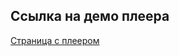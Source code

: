 ## Ссылка на демо плеера
[Страница с плеером](https://levikovcollector.github.io/devman-video/index.html)